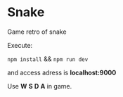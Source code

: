 # Snake
Game retro of snake

Execute:


`npm install` && `npm run dev`


and access adress is **localhost:9000**


Use **W** **S** **D** **A** in game.
